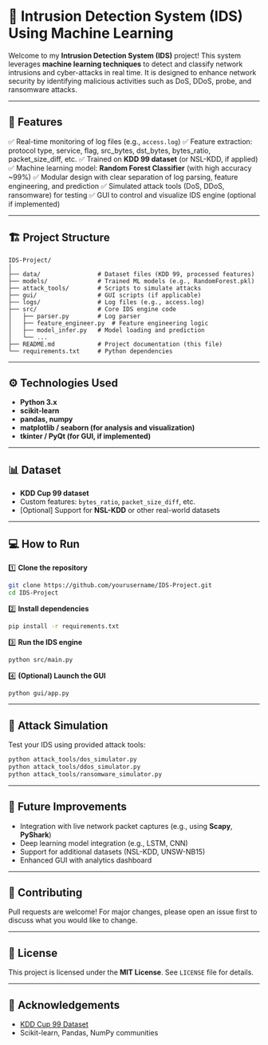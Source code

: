 # 🚀 Intrusion Detection System (IDS) Using Machine Learning

Welcome to my **Intrusion Detection System (IDS)** project! This system leverages **machine learning techniques** to detect and classify network intrusions and cyber-attacks in real time. It is designed to enhance network security by identifying malicious activities such as DoS, DDoS, probe, and ransomware attacks.

---

## 📌 Features

✅ Real-time monitoring of log files (e.g., `access.log`)
✅ Feature extraction: protocol type, service, flag, src\_bytes, dst\_bytes, bytes\_ratio, packet\_size\_diff, etc.
✅ Trained on **KDD 99 dataset** (or NSL-KDD, if applied)
✅ Machine learning model: **Random Forest Classifier** (with high accuracy \~99%)
✅ Modular design with clear separation of log parsing, feature engineering, and prediction
✅ Simulated attack tools (DoS, DDoS, ransomware) for testing
✅ GUI to control and visualize IDS engine (optional if implemented)

---

## 🏗 Project Structure

```
IDS-Project/
│
├── data/                # Dataset files (KDD 99, processed features)
├── models/              # Trained ML models (e.g., RandomForest.pkl)
├── attack_tools/        # Scripts to simulate attacks
├── gui/                 # GUI scripts (if applicable)
├── logs/                # Log files (e.g., access.log)
├── src/                 # Core IDS engine code
│   ├── parser.py        # Log parser
│   ├── feature_engineer.py  # Feature engineering logic
│   ├── model_infer.py   # Model loading and prediction
│   └── ...
├── README.md            # Project documentation (this file)
└── requirements.txt     # Python dependencies
```

---

## ⚙️ Technologies Used

* **Python 3.x**
* **scikit-learn**
* **pandas, numpy**
* **matplotlib / seaborn (for analysis and visualization)**
* **tkinter / PyQt (for GUI, if implemented)**

---

## 📊 Dataset

* **KDD Cup 99 dataset**
* Custom features: `bytes_ratio`, `packet_size_diff`, etc.
* \[Optional] Support for **NSL-KDD** or other real-world datasets

---

## 💻 How to Run

1️⃣ **Clone the repository**

```bash
git clone https://github.com/yourusername/IDS-Project.git
cd IDS-Project
```

2️⃣ **Install dependencies**

```bash
pip install -r requirements.txt
```

3️⃣ **Run the IDS engine**

```bash
python src/main.py
```

4️⃣ **(Optional) Launch the GUI**

```bash
python gui/app.py
```

---

## 🚨 Attack Simulation

Test your IDS using provided attack tools:

```bash
python attack_tools/dos_simulator.py
python attack_tools/ddos_simulator.py
python attack_tools/ransomware_simulator.py
```

---

## 📝 Future Improvements

* Integration with live network packet captures (e.g., using **Scapy**, **PyShark**)
* Deep learning model integration (e.g., LSTM, CNN)
* Support for additional datasets (NSL-KDD, UNSW-NB15)
* Enhanced GUI with analytics dashboard

---

## 🤝 Contributing

Pull requests are welcome! For major changes, please open an issue first to discuss what you would like to change.

---

## 📄 License

This project is licensed under the **MIT License**. See `LICENSE` file for details.

---

## 🙌 Acknowledgements

* [KDD Cup 99 Dataset](http://kdd.ics.uci.edu/databases/kddcup99/kddcup99.html)
* Scikit-learn, Pandas, NumPy communities
